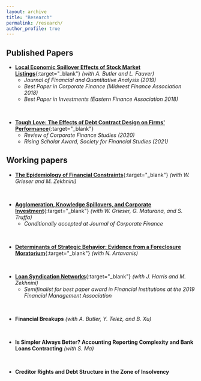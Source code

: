```yaml
---
layout: archive
title: "Research"
permalink: /research/
author_profile: true
---
```


## Published Papers

- [**Local Economic Spillover Effects of Stock Market Listings**](https://papers.ssrn.com/sol3/papers.cfm?abstract_id=2695464){:target="\_blank"} *(with A. Butler and L. Fauver)*
  - *Journal of Financial and Quantitative Analysis (2019)*
  - *Best Paper in Corporate Finance (Midwest Finance Association 2018)*
  - *Best Paper in Investments (Eastern Finance Association 2018)*
<br />

- [**Tough Love: The Effects of Debt Contract Design on Firms' Performance**](https://papers.ssrn.com/sol3/papers.cfm?abstract_id=2551333){:target="\_blank"}
  - *Review of Corporate Finance Studies (2020)*
  - *Rising Scholar Award, Society for Financial Studies (2021)*


## Working papers
- [**The Epidemiology of Financial Constraints**](https://papers.ssrn.com/sol3/papers.cfm?abstract_id=3904480){:target="\_blank"} *(with W. Grieser and M. Zekhnini)*
<br />

- [**Agglomeration, Knowledge Spillovers, and Corporate Investment**](https://papers.ssrn.com/sol3/papers.cfm?abstract_id=2851588){:target="\_blank"} *(with W. Grieser, G. Maturana, and S. Truffa)*
  - *Conditionally accepted at Journal of Corporate Finance*
<br />

- [**Determinants of Strategic Behavior: Evidence from a Foreclosure Moratorium**](https://papers.ssrn.com/sol3/papers.cfm?abstract_id=2946595){:target="\_blank"} *(with N. Artavanis)*
<br />

- [**Loan Syndication Networks**](https://papers.ssrn.com/sol3/papers.cfm?abstract_id=3295980){:target="\_blank"} *(with J. Harris and M. Zekhnini)*
  - *Semifinalist for best paper award in Financial Institutions at the 2019 Financial Management Association*
<br />

- **Financial Breakups** *(with A. Butler, Y. Telez, and B. Xu)*
<br />

- **Is Simpler Always Better? Accounting Reporting Complexity and Bank Loans Contracting**
*(with S. Ma)*
<br />

- **Creditor Rights and Debt Structure in the Zone of Insolvency**





<!-- 
{% if author.googlescholar %}
  You can also find my articles on <u><a href="{{author.googlescholar}}">my Google Scholar profile</a>.</u>
{% endif %}

{% include base_path %}

{% for post in site.publications reversed %}
  {% include archive-single.html %}
{% endfor %}
 -->